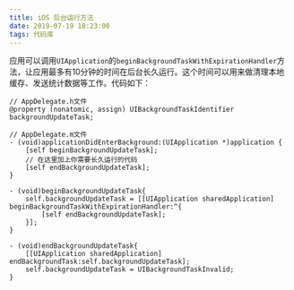 ```yaml
---
title: iOS 后台运行方法
date: 2019-07-19 18:23:00
tags: 代码库
---
```


应用可以调用`UIApplication`的`beginBackgroundTaskWithExpirationHandler`方法，让应用最多有10分钟的时间在后台长久运行。这个时间可以用来做清理本地缓存、发送统计数据等工作。代码如下：
```
// AppDelegate.h文件
@property (nonatomic, assign) UIBackgroundTaskIdentifier backgroundUpdateTask;

// AppDelegate.m文件
- (void)applicationDidEnterBackground:(UIApplication *)application {
    [self beginBackgroundUpdateTask];
    // 在这里加上你需要长久运行的代码
    [self endBackgroundUpdateTask];
}

- (void)beginBackgroundUpdateTask{
    self.backgroundUpdateTask = [[UIApplication sharedApplication] beginBackgroundTaskWithExpirationHandler:^{
        [self endBackgroundUpdateTask];
    }];
}

- (void)endBackgroundUpdateTask{
    [[UIApplication sharedApplication] endBackgroundTask:self.backgroundUpdateTask];
    self.backgroundUpdateTask = UIBackgroundTaskInvalid;
}
```
